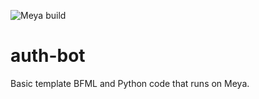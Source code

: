 ![Meya build](https://github.com/meya-ai/grid-template-hello-world/workflows/Meya%20build/badge.svg)

# auth-bot

Basic template BFML and Python code that runs on Meya.